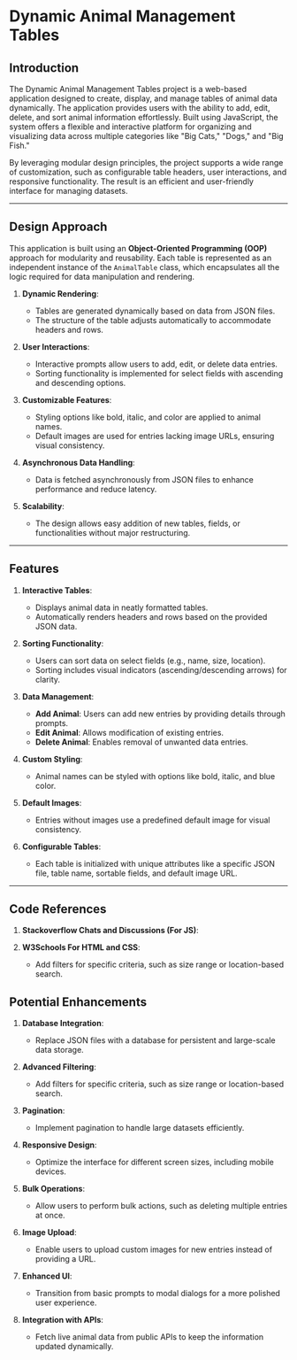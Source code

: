 

# **Dynamic Animal Management Tables**

## **Introduction**
The Dynamic Animal Management Tables project is a web-based application designed to create, display, and manage tables of animal data dynamically. The application provides users with the ability to add, edit, delete, and sort animal information effortlessly. Built using JavaScript, the system offers a flexible and interactive platform for organizing and visualizing data across multiple categories like "Big Cats," "Dogs," and "Big Fish."

By leveraging modular design principles, the project supports a wide range of customization, such as configurable table headers, user interactions, and responsive functionality. The result is an efficient and user-friendly interface for managing datasets.

---

## **Design Approach**
This application is built using an **Object-Oriented Programming (OOP)** approach for modularity and reusability. Each table is represented as an independent instance of the `AnimalTable` class, which encapsulates all the logic required for data manipulation and rendering.

1. **Dynamic Rendering**: 
   - Tables are generated dynamically based on data from JSON files.
   - The structure of the table adjusts automatically to accommodate headers and rows.

2. **User Interactions**: 
   - Interactive prompts allow users to add, edit, or delete data entries.
   - Sorting functionality is implemented for select fields with ascending and descending options.

3. **Customizable Features**:
   - Styling options like bold, italic, and color are applied to animal names.
   - Default images are used for entries lacking image URLs, ensuring visual consistency.

4. **Asynchronous Data Handling**:
   - Data is fetched asynchronously from JSON files to enhance performance and reduce latency.

5. **Scalability**:
   - The design allows easy addition of new tables, fields, or functionalities without major restructuring.

---

## **Features**
1. **Interactive Tables**:
   - Displays animal data in neatly formatted tables.
   - Automatically renders headers and rows based on the provided JSON data.

2. **Sorting Functionality**:
   - Users can sort data on select fields (e.g., name, size, location).
   - Sorting includes visual indicators (ascending/descending arrows) for clarity.

3. **Data Management**:
   - **Add Animal**: Users can add new entries by providing details through prompts.
   - **Edit Animal**: Allows modification of existing entries.
   - **Delete Animal**: Enables removal of unwanted data entries.

4. **Custom Styling**:
   - Animal names can be styled with options like bold, italic, and blue color.

5. **Default Images**:
   - Entries without images use a predefined default image for visual consistency.

6. **Configurable Tables**:
   - Each table is initialized with unique attributes like a specific JSON file, table name, sortable fields, and default image URL.

---
## **Code References**

1. **Stackoverflow Chats and Discussions (For JS)**:
   

2. **W3Schools For HTML and CSS**:
   - Add filters for specific criteria, such as size range or location-based search.






## **Potential Enhancements**
1. **Database Integration**:
   - Replace JSON files with a database for persistent and large-scale data storage.

2. **Advanced Filtering**:
   - Add filters for specific criteria, such as size range or location-based search.

3. **Pagination**:
   - Implement pagination to handle large datasets efficiently.

4. **Responsive Design**:
   - Optimize the interface for different screen sizes, including mobile devices.

5. **Bulk Operations**:
   - Allow users to perform bulk actions, such as deleting multiple entries at once.

6. **Image Upload**:
   - Enable users to upload custom images for new entries instead of providing a URL.

7. **Enhanced UI**:
   - Transition from basic prompts to modal dialogs for a more polished user experience.

8. **Integration with APIs**:
   - Fetch live animal data from public APIs to keep the information updated dynamically.


